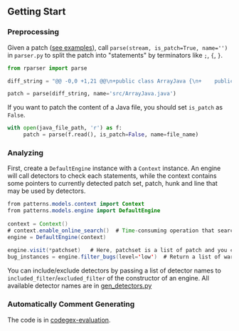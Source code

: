 ## Getting Start

### Preprocessing

Given a patch ([see examples](https://github.com/codegex-analysis/codegex-evaluation/blob/main/result/pull-request/crawl-pr/java/files/094698200/NanoHomework/pulls/54/files.json)), call `parse(stream, is_patch=True, name='')` in `parser.py` to split the patch into "statements" by terminators like `;`, `{`, `}`.

```python
from rparser import parse

diff_string = "@@ -0,0 +1,21 @@\n+public class ArrayJava {\n+    public static void main(String[] args) {\n+        int[] mas = {3, 3, 8, 9, 7, 8, 4, 6, 6, 8, 6, 9, 8, 6, 3, 3, 3, 5};\n+\n+        int a = 0;\n+        int d = 0;\n+        for (int i = 0; i < mas.length; i++) {\n+            for (int j = i + 1; j < mas.length - 1; j++) {\n+                if (mas[i] == mas[j]) {\n+                    a = mas[i];\n+                    d++;\n+\n+                }\n+\n+            }\n+            System.out.println(\"элемент \" + a + \" встречается \" + d + \" раз\\n\");\n+            d = 0;\n+            break;\n+        }\n+    }\n+}"

patch = parse(diff_string, name='src/ArrayJava.java')
```

If you want to patch the content of a Java file, you should set `is_patch` as `False`.

```python
with open(java_file_path, 'r') as f:
     patch = parse(f.read(), is_patch=False, name=file_name)
```



### Analyzing

First, create a `DefaultEngine` instance with a `Context` instance. An engine will call detectors to check each statements, while the context contains some pointers to currently detected patch set, patch, hunk and line that may be used by detectors.

```java
from patterns.models.context import Context
from patterns.models.engine import DefaultEngine
  
context = Context()
# context.enable_online_search()  # Time-consuming operation that searches code via Github API
engine = DefaultEngine(context)
  
engine.visit(*patchset)   # Here, patchset is a list of patch and you can only pass a single patch
bug_instances = engine.filter_bugs(level='low')  # Return a list of warning objects of BugInstance type Codegex found.
```

You can include/exclude detectors by passing a list of detector names to `included_filter`/`excluded_filter` of the constructor of an engine. All available detector names are in [gen_detectors.py](https://github.com/codegex-analysis/Codegex/blob/main/gen_detectors.py)



### Automatically Comment Generating

The code is in [codegex-evaluation](https://github.com/codegex-analysis/codegex-evaluation/tree/main/result/pull-request/scripts/auto-comment).
